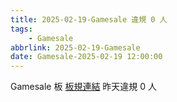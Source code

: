 ```yaml
---
title: 2025-02-19-Gamesale 違規 0 人
tags:
    - Gamesale
abbrlink: 2025-02-19-Gamesale
date: Gamesale-2025-02-19 12:00:00
---
```

Gamesale 板 [板規連結](https://www.ptt.cc/bbs/Gossiping/M.1637425085.A.07D.html)
昨天違規 0 人
